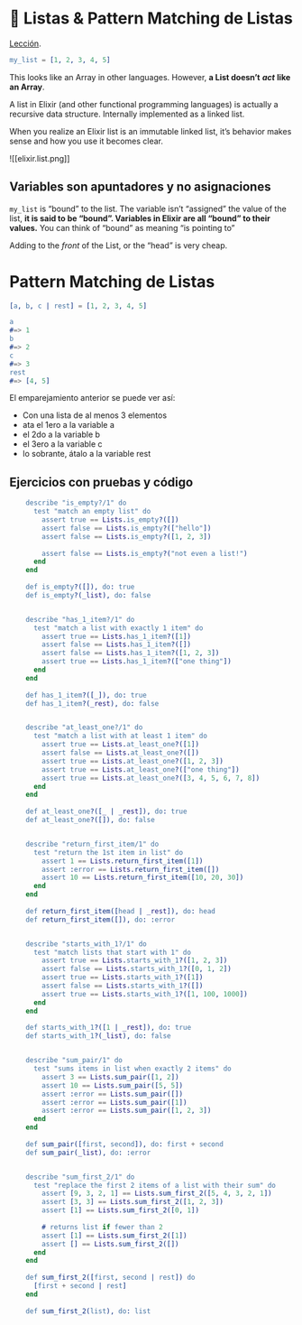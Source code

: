 # 🥐 Listas & Pattern Matching de Listas

[Lección](https://thinkingelixir.com/course/pattern-matching/module-2/list/).

```erlang
my_list = [1, 2, 3, 4, 5]
```

This looks like an Array in other languages. However, **a List doesn’t** ***act*** **like an Array**.

A list in Elixir (and other functional programming languages) is actually a recursive data structure. Internally implemented as a linked list.

When you realize an Elixir list is an immutable linked list, it’s behavior makes sense and how you use it becomes clear.

![[elixir.list.png]]

## Variables son apuntadores y no asignaciones

`my_list` is “bound” to the list. The variable isn’t “assigned” the value of the list, **it is said to be “bound”. Variables in Elixir are all “bound” to their values.** You can think of “bound” as meaning “is pointing to”

Adding to the *front* of the List, or the “head” is very cheap.

# Pattern Matching de Listas

```erlang
[a, b, c | rest] = [1, 2, 3, 4, 5]

a
#=> 1
b
#=> 2
c
#=> 3
rest
#=> [4, 5]
```

El emparejamiento anterior se puede ver así:

- Con una lista de al menos 3 elementos
- ata el 1ero a la variable a
- el 2do a la variable b
- el 3ero a la variable c
- lo sobrante, átalo a la variable rest

## Ejercicios con pruebas y código

```erlang
    describe "is_empty?/1" do
      test "match an empty list" do
        assert true == Lists.is_empty?([])
        assert false == Lists.is_empty?(["hello"])
        assert false == Lists.is_empty?([1, 2, 3])
    
        assert false == Lists.is_empty?("not even a list!")
      end
    end
    
    def is_empty?([]), do: true
    def is_empty?(_list), do: false


    describe "has_1_item?/1" do
      test "match a list with exactly 1 item" do
        assert true == Lists.has_1_item?([1])
        assert false == Lists.has_1_item?([])
        assert false == Lists.has_1_item?([1, 2, 3])
        assert true == Lists.has_1_item?(["one thing"])
      end
    end
    
    def has_1_item?([_]), do: true
    def has_1_item?(_rest), do: false


    describe "at_least_one?/1" do
      test "match a list with at least 1 item" do
        assert true == Lists.at_least_one?([1])
        assert false == Lists.at_least_one?([])
        assert true == Lists.at_least_one?([1, 2, 3])
        assert true == Lists.at_least_one?(["one thing"])
        assert true == Lists.at_least_one?([3, 4, 5, 6, 7, 8])
      end
    end
    
    def at_least_one?([_ | _rest]), do: true
    def at_least_one?([]), do: false


    describe "return_first_item/1" do
      test "return the 1st item in list" do
        assert 1 == Lists.return_first_item([1])
        assert :error == Lists.return_first_item([])
        assert 10 == Lists.return_first_item([10, 20, 30])
      end
    end
    
    def return_first_item([head | _rest]), do: head
    def return_first_item([]), do: :error


    describe "starts_with_1?/1" do
      test "match lists that start with 1" do
        assert true == Lists.starts_with_1?([1, 2, 3])
        assert false == Lists.starts_with_1?([0, 1, 2])
        assert true == Lists.starts_with_1?([1])
        assert false == Lists.starts_with_1?([])
        assert true == Lists.starts_with_1?([1, 100, 1000])
      end
    end
    
    def starts_with_1?([1 | _rest]), do: true
    def starts_with_1?(_list), do: false


    describe "sum_pair/1" do
      test "sums items in list when exactly 2 items" do
        assert 3 == Lists.sum_pair([1, 2])
        assert 10 == Lists.sum_pair([5, 5])
        assert :error == Lists.sum_pair([])
        assert :error == Lists.sum_pair([1])
        assert :error == Lists.sum_pair([1, 2, 3])
      end
    end
    
    def sum_pair([first, second]), do: first + second
    def sum_pair(_list), do: :error


    describe "sum_first_2/1" do
      test "replace the first 2 items of a list with their sum" do
        assert [9, 3, 2, 1] == Lists.sum_first_2([5, 4, 3, 2, 1])
        assert [3, 3] == Lists.sum_first_2([1, 2, 3])
        assert [1] == Lists.sum_first_2([0, 1])
    
        # returns list if fewer than 2
        assert [1] == Lists.sum_first_2([1])
        assert [] == Lists.sum_first_2([])
      end
    end
    
    def sum_first_2([first, second | rest]) do
      [first + second | rest]
    end
    
    def sum_first_2(list), do: list
```

